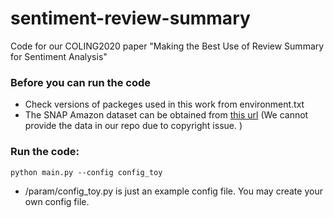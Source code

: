 # sentiment-review-summary

Code for our COLING2020 paper "Making the Best Use of Review Summary for Sentiment Analysis"

### Before you can run the code
- Check versions of packeges used in this work from environment.txt 
- The SNAP Amazon dataset can be obtained from [this url](http://snap.stanford.edu/data/web-Amazon.html) (We cannot provide the data in our repo due to copyright issue. )

### Run the code:
`python main.py --config config_toy`
- /param/config_toy.py is just an example config file. You may create your own config file. 
